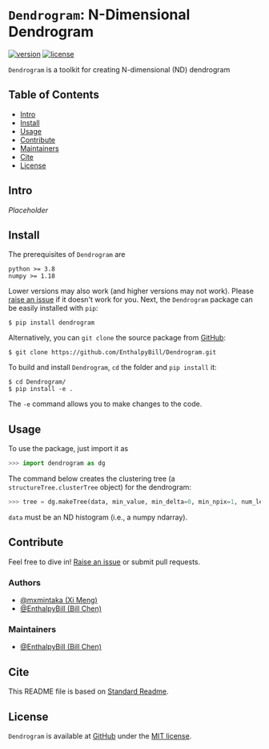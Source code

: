 # `Dendrogram`: N-Dimensional Dendrogram

[![version](https://img.shields.io/badge/version-v0.1-brightgreen.svg?style=flat)](https://github.com/EnthalpyBill/Dentrogram)
[![license](https://img.shields.io/badge/license-MIT-blue.svg?style=flat)](LICENSE)

`Dendrogram` is a toolkit for creating N-dimensional (ND) dendrogram 

## Table of Contents

- [Intro](#intro)
- [Install](#install)
- [Usage](#usage)
- [Contribute](#contribute)
- [Maintainers](#maintainers)
- [Cite](#cite)
- [License](#license)

## Intro

*Placeholder*

## Install

The prerequisites of `Dendrogram` are 

```
python >= 3.8
numpy >= 1.18
```

Lower versions may also work (and higher versions may not work). Please [raise an issue](https://github.com/EnthalpyBill/Dendrogram/issues/new) if it doesn't work for you. Next, the `Dendrogram` package can be easily installed with `pip`:
```shell
$ pip install dendrogram
```
Alternatively, you can `git clone` the source package from [GitHub](https://github.com/EnthalpyBill/Dendrogram):
```shell
$ git clone https://github.com/EnthalpyBill/Dendrogram.git
```
To build and install `Dendrogram`, `cd` the folder and `pip install` it:
```shell
$ cd Dendrogram/
$ pip install -e .
```
The `-e` command allows you to make changes to the code.

## Usage

To use the package, just import it as
```python
>>> import dendrogram as dg
```
The command below creates the clustering tree (a `structureTree.clusterTree` object) for the dendrogram:
```python
>>> tree = dg.makeTree(data, min_value, min_delta=0, min_npix=1, num_level=100)
```
`data` must be an ND histogram (i.e., a numpy ndarray). 

## Contribute

Feel free to dive in! [Raise an issue](https://github.com/EnthalpyBill/Dendrogram/issues/new) or submit pull requests.

### Authors

- [@mxmintaka (Xi Meng)](https://github.com/mxmintaka)
- [@EnthalpyBill (Bill Chen)](https://github.com/EnthalpyBill)

### Maintainers

- [@EnthalpyBill (Bill Chen)](https://github.com/EnthalpyBill)

## Cite

This README file is based on [Standard Readme](https://github.com/RichardLitt/standard-readme).

## License

`Dendrogram` is available at [GitHub](https://github.com/EnthalpyBill/Dendrogram) under the [MIT license](LICENSE).